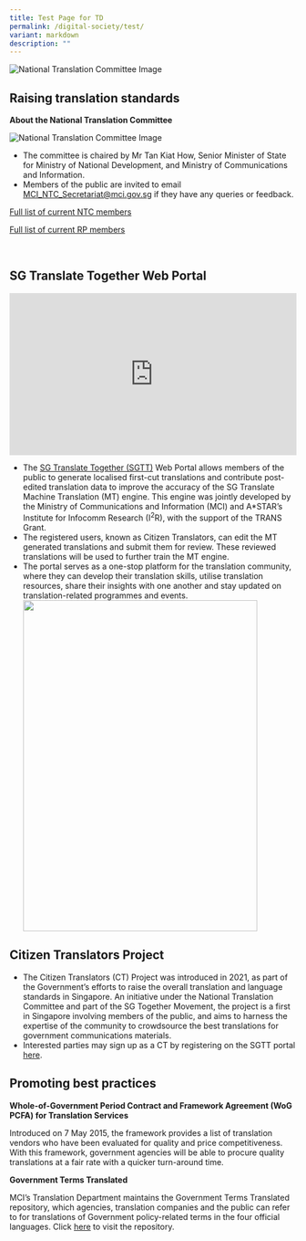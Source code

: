 ```yaml
---
title: Test Page for TD
permalink: /digital-society/test/
variant: markdown
description: ""
---
```

<img alt="National Translation Committee Image" src="/images/TD/updated%20ifg%201\_ntc%20banner\_mci%20website%20revamp%202023.png">

<section id="raising-translation-standards">
	<h2>Raising translation standards</h2>

<p><strong>About the National Translation Committee</strong></p>

<img alt="National Translation Committee Image" src="https://www.mci.gov.sg/images/TD/updated%20ifg%202\_ntc%20and%20rp%20ifg\_mci%20website%20revamp%202023.png">

<ul>
<li>The committee is chaired by Mr Tan Kiat How, Senior Minister of State for Ministry of National Development, and Ministry of Communications and Information.</li>
<li>Members of the public are invited to email <a href="mailto:MCI_NTC_Secretariat@mci.gov.sg">MCI_NTC_Secretariat@mci.gov.sg</a> if they have any queries or feedback.</li>
</ul>

<p><a href="/files/Translation/N\_NTC\_5th\_Term\_NTC\_CVs\_Updated\_as\_of\_15\_Nov\_2023.pdf">Full list of current NTC members</a></p>
<p><a href="/files/Translation/ntc%20-%20resource%20panels%205th%20term%20cvs%20(as%20of%2018%20sep%202023).pdf">Full list of current RP members</a></p>&nbsp;
</section>
	
<section id="sgtt-web-portal">
	<h2>SG Translate Together Web Portal</h2>

<div style="position:relative;padding-top:56.25%;"> <iframe style="position:absolute;top:0;left:0;width:100%;height:100%;" align="center" allowfullscreen="" allow="accelerometer; autoplay; clipboard-write; encrypted-media; gyroscope; picture-in-picture" frameborder="0" title="YouTube video player" src="https://www.youtube.com/embed/-OYRSf0Kx\_Y" height="315" width="560"></iframe> </div>

<ul>
<li>The <a href="“https://www.sgtranslatetogether.gov.sg/“">SG Translate Together (SGTT)</a> Web Portal allows members of the public to generate localised first-cut translations and contribute post-edited translation data to improve the accuracy of the SG Translate Machine Translation (MT) engine. This engine was jointly developed by the Ministry of Communications and Information (MCI) and A*STAR’s Institute for Infocomm Research (I<sup>2</sup>R), with the support of the TRANS Grant. </li>
<li>The registered users, known as Citizen Translators, can edit the MT generated translations and submit them for review. These reviewed translations will be used to further train the MT engine.</li>
<li>The portal serves as a one-stop platform for the translation community, where they can develop their translation skills, utilise translation resources, share their insights with one another and stay updated on translation-related programmes and events.</li>
	
<img src="https://www.mci.gov.sg/images/TD/sgtt%20edm.jpg" style="height:580px; width:411px;">
</ul></section>

<section id="citizens-translators-project">
	<h2>Citizen Translators Project</h2>

<ul>
<li>The Citizen Translators (CT) Project was introduced in 2021, as part of the Government’s efforts to raise the overall translation and language standards in Singapore. An initiative under the National Translation Committee and part of the SG Together Movement, the project is a first in Singapore involving members of the public, and aims to harness the expertise of the community to crowdsource the best translations for government communications materials. </li>
<li>Interested parties may sign up as a CT by registering on the SGTT portal <a href="https://www.sgtranslatetogether.gov.sg/">here</a>.</li>
</ul></section>

<section id="promoting-best-practices">
	<h2>Promoting best practices</h2>
	
<p><strong>Whole-of-Government Period Contract and Framework Agreement (WoG PCFA) for Translation Services</strong></p>

<p>Introduced on 7 May 2015, the framework provides a list of translation vendors who have been evaluated for quality and price competitiveness. With this framework, government agencies will be able to procure quality translations at a fair rate with a quicker turn-around time.</p>

<p><strong>Government Terms Translated</strong></p>

<p>MCI’s Translation Department maintains the Government Terms Translated repository, which agencies, translation companies and the public can refer to for translations of Government policy-related terms in the four official languages. Click&nbsp;<a href="https://www.translatedterms.gov.sg/">here</a> to visit the repository.</p></section>
